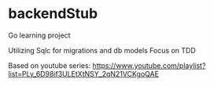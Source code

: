 # backendStub
Go learning project

Utilizing Sqlc for migrations and db models
Focus on TDD

Based on youtube series:
https://www.youtube.com/playlist?list=PLy_6D98if3ULEtXtNSY_2qN21VCKgoQAE
